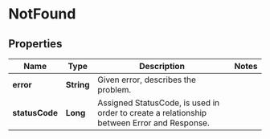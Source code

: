 
# NotFound

## Properties
Name | Type | Description | Notes
------------ | ------------- | ------------- | -------------
**error** | **String** | Given error, describes the problem. | 
**statusCode** | **Long** | Assigned StatusCode, is used in order to create a relationship between Error and Response. | 



